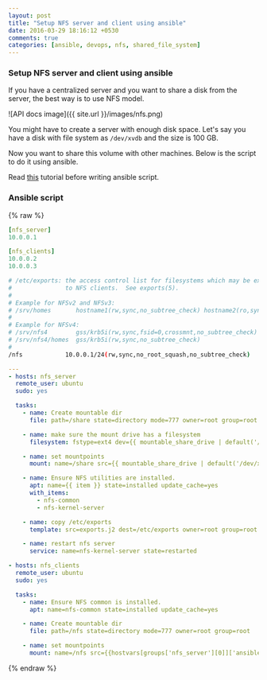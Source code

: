 ```yaml
---
layout: post
title: "Setup NFS server and client using ansible"
date: 2016-03-29 18:16:12 +0530
comments: true
categories: [ansible, devops, nfs, shared_file_system]
---
```


### Setup NFS server and client using ansible

If you have a centralized server and you want to share a disk from the server, the best way is
to use NFS model.

![API docs image]({{ site.url }}/images/nfs.png)

You might have to create a server with enough disk space. Let's say you have a disk with file system
as `/dev/xvdb` and the size is 100 GB.

Now you want to share this volume with other machines. Below is the script to do it using ansible.

Read [this](https://help.ubuntu.com/community/SettingUpNFSHowTo) tutorial before writing ansible script.

### Ansible script

{% raw %}
```yml inventory.yml
[nfs_server]
10.0.0.1

[nfs_clients]
10.0.0.2
10.0.0.3
```

```bash exports.j2
# /etc/exports: the access control list for filesystems which may be exported
#               to NFS clients.  See exports(5).
#
# Example for NFSv2 and NFSv3:
# /srv/homes       hostname1(rw,sync,no_subtree_check) hostname2(ro,sync,no_subtree_check)
#
# Example for NFSv4:
# /srv/nfs4        gss/krb5i(rw,sync,fsid=0,crossmnt,no_subtree_check)
# /srv/nfs4/homes  gss/krb5i(rw,sync,no_subtree_check)
#
/nfs            10.0.0.1/24(rw,sync,no_root_squash,no_subtree_check)
```

```yml nfs-server.yml
---
- hosts: nfs_server
  remote_user: ubuntu
  sudo: yes

  tasks:
    - name: Create mountable dir
      file: path=/share state=directory mode=777 owner=root group=root

    - name: make sure the mount drive has a filesystem
      filesystem: fstype=ext4 dev={{ mountable_share_drive | default('/dev/xvdb') }}

    - name: set mountpoints
      mount: name=/share src={{ mountable_share_drive | default('/dev/xvdb') }} fstype=auto opts=defaults,nobootwait dump=0 passno=2 state=mounted

    - name: Ensure NFS utilities are installed.
      apt: name={{ item }} state=installed update_cache=yes
      with_items:
        - nfs-common
        - nfs-kernel-server

    - name: copy /etc/exports
      template: src=exports.j2 dest=/etc/exports owner=root group=root

    - name: restart nfs server
      service: name=nfs-kernel-server state=restarted

```

```yml nfs_clients.yml
- hosts: nfs_clients
  remote_user: ubuntu
  sudo: yes

  tasks:
    - name: Ensure NFS common is installed.
      apt: name=nfs-common state=installed update_cache=yes

    - name: Create mountable dir
      file: path=/nfs state=directory mode=777 owner=root group=root

    - name: set mountpoints
      mount: name=/nfs src={{hostvars[groups['nfs_server'][0]]['ansible_eth0']['ipv4']['address']}}:/share fstype=nfs opts=defaults,nobootwait dump=0 passno=2 state=mounted
```

{% endraw %}
